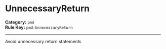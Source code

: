 # UnnecessaryReturn
**Category:** `pmd`<br/>
**Rule Key:** `pmd:UnnecessaryReturn`<br/>


-----

Avoid unnecessary return statements
